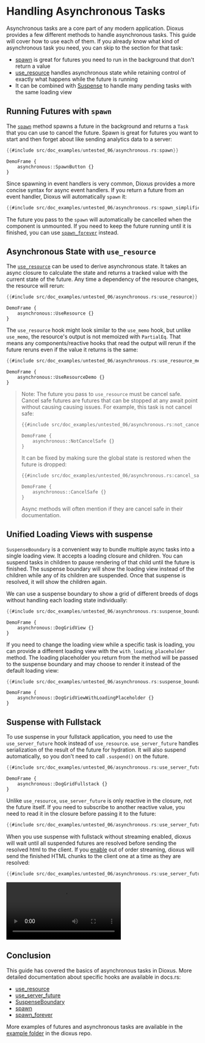 # Handling Asynchronous Tasks  

Asynchronous tasks are a core part of any modern application. Dioxus provides a few different methods to handle asynchronous tasks. This guide will cover how to use each of them. If you already know what kind of asynchronous task you need, you can skip to the section for that task:
- [spawn](#running-futures-with-spawn) is great for futures you need to run in the background that don't return a value
- [use_resource](#asynchronous-state-with-use-resource) handles asynchronous state while retaining control of exactly what happens while the future is running
- It can be combined with [Suspense](#unified-loading-views-with-suspense) to handle many pending tasks with the same loading view

## Running Futures with `spawn`

The [`spawn`](https://docs.rs/dioxus/0.6.2/dioxus/prelude/fn.spawn.html) method spawns a future in the background and returns a `Task` that you can use to cancel the future. Spawn is great for futures you want to start and then forget about like sending analytics data to a server:

```rust
{{#include src/doc_examples/untested_06/asynchronous.rs:spawn}}
```

```inject-dioxus
DemoFrame {
    asynchronous::SpawnButton {}
}
```

Since spawning in event handlers is very common, Dioxus provides a more concise syntax for async event handlers. If you return a future from an event handler, Dioxus will automatically `spawn` it:

```rust
{{#include src/doc_examples/untested_06/asynchronous.rs:spawn_simplified}}
```

<div class="warning">

The future you pass to the `spawn` will automatically be cancelled when the component is unmounted. If you need to keep the future running until it is finished, you can use [`spawn_forever`](https://docs.rs/dioxus/0.6.2/dioxus/prelude/fn.spawn_forever.html) instead.

</div>

## Asynchronous State with `use_resource`

The [`use_resource`](https://docs.rs/dioxus-hooks/latest/dioxus_hooks/fn.use_resource.html) can be used to derive asynchronous state. It takes an async closure to calculate the state and returns a tracked value with the current state of the future. Any time a dependency of the resource changes, the resource will rerun:

```rust
{{#include src/doc_examples/untested_06/asynchronous.rs:use_resource}}
```

```inject-dioxus
DemoFrame {
    asynchronous::UseResource {}
}
```

The `use_resource` hook might look similar to the `use_memo` hook, but unlike `use_memo`, the resource's output is not memoized with `PartialEq`. That means any components/reactive hooks that read the output will rerun if the future reruns even if the value it returns is the same: 

```rust
{{#include src/doc_examples/untested_06/asynchronous.rs:use_resource_memo}}
```

```inject-dioxus
DemoFrame {
    asynchronous::UseResourceDemo {}
}
```

> Note: The future you pass to `use_resource` must be cancel safe. Cancel safe futures are futures that can be stopped at any await point without causing causing issues. For example, this task is not cancel safe:
> 
> ```rust
> {{#include src/doc_examples/untested_06/asynchronous.rs:not_cancel_safe}}
> ```
> 
> 
> ```inject-dioxus
> DemoFrame {
>     asynchronous::NotCancelSafe {}
> }
> ```
> 
> It can be fixed by making sure the global state is restored when the future is dropped:
> ```rust
> {{#include src/doc_examples/untested_06/asynchronous.rs:cancel_safe}}
> ```
> 
> ```inject-dioxus
> DemoFrame {
>     asynchronous::CancelSafe {}
> }
> ```
>
> Async methods will often mention if they are cancel safe in their documentation.

## Unified Loading Views with suspense

`SuspenseBoundary` is a convenient way to bundle multiple async tasks into a single loading view. It accepts a loading closure and children. You can suspend tasks in children to pause rendering of that child until the future is finished. The suspense boundary will show the loading view instead of the children while any of its children are suspended. Once that suspense is resolved, it will show the children again.


We can use a suspense boundary to show a grid of different breeds of dogs without handling each loading state individually:

```rust
{{#include src/doc_examples/untested_06/asynchronous.rs:suspense_boundary}}
```

```inject-dioxus
DemoFrame {
    asynchronous::DogGridView {}
}
```

If you need to change the loading view while a specific task is loading, you can provide a different loading view with the `with_loading_placeholder` method. The loading placeholder you return from the method will be passed to the suspense boundary and may choose to render it instead of the default loading view:

```rust
{{#include src/doc_examples/untested_06/asynchronous.rs:suspense_boundary_with_loading_placeholder}}
```

```inject-dioxus
DemoFrame {
    asynchronous::DogGridViewWithLoadingPlaceholder {}
}
```

## Suspense with Fullstack

To use suspense in your fullstack application, you need to use the `use_server_future` hook instead of `use_resource`. `use_server_future` handles serialization of the result of the future for hydration. It will also suspend automatically, so you don't need to call `.suspend()` on the future.

```rust
{{#include src/doc_examples/untested_06/asynchronous.rs:use_server_future}}
```

```inject-dioxus
DemoFrame {
    asynchronous::DogGridFullstack {}
}
```

Unlike `use_resource`, `use_server_future` is only reactive in the closure, not the future itself. If you need to subscribe to another reactive value, you need to read it in the closure before passing it to the future:

```rust
{{#include src/doc_examples/untested_06/asynchronous.rs:use_server_future_reactive}}
```

When you use suspense with fullstack without streaming enabled, dioxus will wait until all suspended futures are resolved before sending the resolved html to the client. If you [enable](https://docs.rs/dioxus/0.6.2/dioxus/prelude/struct.ServeConfigBuilder.html#method.enable_out_of_order_streaming) out of order streaming, dioxus will send the finished HTML chunks to the client one at a time as they are resolved:

```rust
{{#include src/doc_examples/untested_06/asynchronous.rs:use_server_future_streaming}}
```

![Out of order streaming](/assets/06_docs/streaming_dogs.mp4)

## Conclusion

This guide has covered the basics of asynchronous tasks in Dioxus. More detailed documentation about specific hooks are available in docs.rs:
- [use_resource](https://docs.rs/dioxus/latest/dioxus/prelude/fn.use_resource.html)
- [use_server_future](https://docs.rs/dioxus/latest/dioxus/prelude/fn.use_server_future.html)
- [SuspenseBoundary](https://docs.rs/dioxus/latest/dioxus/prelude/fn.SuspenseBoundary.html)
- [spawn](https://docs.rs/dioxus/latest/dioxus/prelude/fn.spawn.html)
- [spawn_forever](https://docs.rs/dioxus/latest/dioxus/prelude/fn.spawn_forever.html)

More examples of futures and asynchronous tasks are available in the [example folder](https://github.com/DioxusLabs/dioxus/tree/v0.6/examples) in the dioxus repo.
